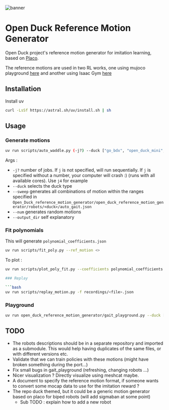 ![banner](https://github.com/user-attachments/assets/f445e373-74fc-413b-aa73-0f17c76b1171)


# Open Duck Reference Motion Generator

Open Duck project's reference motion generator for imitation learning, based on [Placo](https://github.com/Rhoban/placo).

The reference motions are used in two RL works, one using mujoco playground [here](https://github.com/SteveNguyen/openduckminiv2_playground) and another using Isaac Gym [here](https://github.com/rimim/AWD)

## Installation 

Install uv

```bash
curl -LsSf https://astral.sh/uv/install.sh | sh
```

## Usage

### Generate motions

```bash
uv run scripts/auto_waddle.py (-j?) --duck ["go_bdx", "open_duck_mini", "open_duck_mini_v2"] (--num <> / --sweep) --output_dir <>
```

Args : 
- `-j?` number of jobs. If `j` is not specified, will run sequentially. If `j` is specified without a number, your computer will crash :) (runs with all available cores). Use `j4` for example
- `--duck` selects the duck type
- `--sweep` generates all combinations of motion within the ranges specified in `Open_Duck_reference_motion_generator/open_duck_reference_motion_generator/robots/<duck>/auto_gait.json`
- `--num` generates <num> random motions
- `--output_dir` self explanatory

### Fit polynomials

This will generate `polynomial_coefficients.json`
```bash
uv run scripts/fit_poly.py --ref_motion <>
```

To plot : 

```bash
uv run scripts/plot_poly_fit.py --coefficients polynomial_coefficients.json

### Replay

```bash
uv run scripts/replay_motion.py -f recordings/<file>.json
```

### Playground 

```bash
uv run open_duck_reference_motion_generator/gait_playground.py --duck ["go_bdx", "open_duck_mini", "open_duck_mini_v2"]
```

## TODO

- The robots descriptions should be in a separate repository and imported as a submodule. This would help having duplicates of the same files, or with different versions etc.
- Validate that we can train policies with these motions (might have broken something during the port...)
- Fix small bugs in gait_playground (refreshing, changing robots ...)
- Nicer visualization ? Directly visualize using meshcat maybe. 
- A document to specify the reference motion format, if someone wants to convert some mocap data to use for the imitation reward ?
- The repo duck themed, but it could be a generic motion generator based on placo for biped robots (will add sigmaban at some point)
  - Sub TODO : explain how to add a new robot
